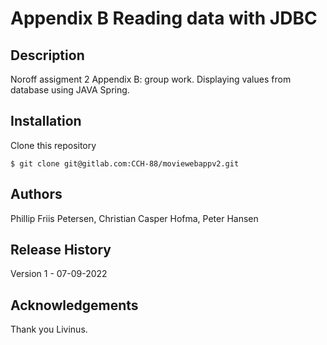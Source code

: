 # Appendix B Reading data with JDBC

## Description

Noroff assigment 2 Appendix B: group work. 
Displaying values from database using JAVA Spring.

## Installation 

Clone this repository

```
$ git clone git@gitlab.com:CCH-88/moviewebappv2.git
```

## Authors

Phillip Friis Petersen,
Christian Casper Hofma,
Peter Hansen

## Release History

Version 1 - 07-09-2022

## Acknowledgements

Thank you Livinus.
